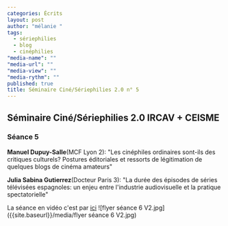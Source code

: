 ```yaml
---
categories: Écrits
layout: post
author: "mélanie "
tags: 
  - sériephilies
  - blog
  - cinéphilies
"media-name": ""
"media-url": ""
"media-view": ""
"media-rythm": ""
published: true
title: Séminaire Ciné/Sériephilies 2.0 n° 5
---
```



## Séminaire Ciné/Sériephilies 2.0 IRCAV + CEISME
### Séance 5

**Manuel Dupuy-Salle**(MCF Lyon 2): "Les cinéphiles ordinaires sont-ils des critiques culturels? Postures éditoriales et ressorts de légitimation de quelques blogs de cinéma amateurs"

**Julia Sabina Gutierrez**(Docteur Paris 3): "La durée des épisodes de séries télévisées espagnoles: un enjeu entre l'industrie audiovisuelle et la pratique spectatorielle"

La séance en vidéo c'est par [ici](http://epresence.univ-paris3.fr/3/Watch/1597583.aspx) 
![flyer séance 6 V2.jpg]({{site.baseurl}}/media/flyer séance 6 V2.jpg)
